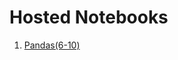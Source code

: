 # Hosted Notebooks

1. [Pandas(6-10)](https://nbviewer.jupyter.org/github/prakhar21/100-Days-of-ML/blob/master/day2/Pandas%286-10%29.ipynb)

